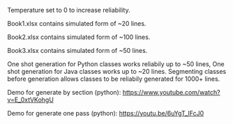 Temperature set to 0 to increase reliability.

Book1.xlsx contains simulated form of ~20 lines.


Book2.xlsx contains simulated form of ~100 lines.


Book3.xlsx contains simulated form of ~50 lines.


One shot generation for Python classes works reliabily up to ~50 lines, One shot generation for Java classes works up to ~20 lines.
Segmenting classes before generation allows classes to be reliabily generated for 1000+ lines.


Demo for generate by section (python): https://www.youtube.com/watch?v=E_0xtVKohgU

Demo for generate one pass (python): https://youtu.be/6uYgT_IFcJ0
